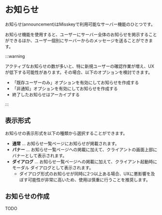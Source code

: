 # お知らせ

お知らせ(announcement)はMisskeyで利用可能なサーバー機能のひとつです。

お知らせ機能を使用すると、ユーザーにサーバー全体のお知らせを掲示することができるほか、ユーザー個別にサーバーからのメッセージを送ることができます。

:::warning

アクティブなお知らせの数が多いと、特に新規ユーザーの確認作業が増え、UXが低下する可能性があります。その場合、以下のオプションを検討できます。

- 「既存ユーザーのみ」オプションを有効にしてお知らせを作成する
- 「非通知」オプションを有効にしてお知らせを作成する
- 終了したお知らせはアーカイブする

:::

## 表示形式

お知らせの表示形式を以下の種類から選択することができます。

- **通常** ... お知らせ一覧ページにお知らせが掲載されます。
- **バナー** ... お知らせ一覧ページへの掲載に加えて、クライアントの画面上部にバナーとして表示されます。
- **ダイアログ** ... お知らせ一覧ページへの掲載に加えて、クライアント起動時にモーダル ダイアログとして表示されます。
	- ダイアログ形式のお知らせが同時に2つ以上ある場合、UXに悪影響を及ぼす可能性が非常に高いため、使用は慎重に行うことを推奨します。

## お知らせの作成
TODO

